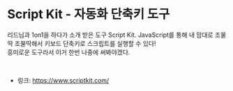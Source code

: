 # Script Kit - 자동화 단축키 도구

리드님과 1on1을 하다가 소개 받은 도구 Script Kit. JavaScript를 통해 내 맘대로 조물딱 조물딱해서 키보드 단축키로 스크립트를 실행할 수 있다!   
흥미로운 도구라서 이거 한번 나중에 써봐야겠다.   

<br>

- 링크: https://www.scriptkit.com/
